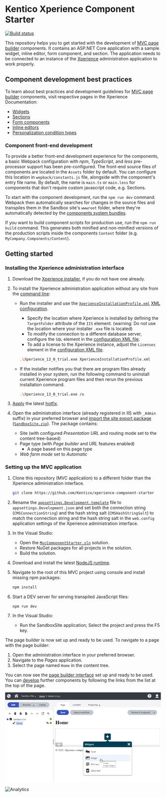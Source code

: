 # Kentico Xperience Component Starter

[![Build status](https://ci.appveyor.com/api/projects/status/st73cvjh2vr7r0ck?svg=true)](https://ci.appveyor.com/project/kentico/ems-mvc-component-starter/branch/master)

This repository helps you to get started with the development of [MVC page builder](https://kentico.com/CMSPages/DocLinkMapper.ashx?version=latest&link=core_pagebuilder_root) components. It contains an ASP.NET Core application with a sample widget, inline editor, form component, and section. The application needs to be connected to an instance of the [Xperience](https://xperience.io/product) administration application to work properly.

## Component development best practices

To learn about best practices and development guidelines for [MVC page builder](https://kentico.com/CMSPages/DocLinkMapper.ashx?version=latest&link=core_pagebuilder_root) components, visit respective pages in the Xperience Documentation:
* [Widgets](https://kentico.com/CMSPages/DocLinkMapper.ashx?version=latest&link=core_pagebuilder_widgets)
* [Sections](https://kentico.com/CMSPages/DocLinkMapper.ashx?version=latest&link=core_pagebuilder_sections)
* [Form components](https://kentico.com/CMSPages/DocLinkMapper.ashx?version=latest&link=formbuilder_components_mvc)
* [Inline editors](https://kentico.com/CMSPages/DocLinkMapper.ashx?version=latest&link=core_pagebuilder_inlineeditors)
* [Personalization condition types](https://kentico.com/CMSPages/DocLinkMapper.ashx?version=latest&link=dev_personalization_conditiontype_mvc)


### Component front-end development

To provide a better front-end development experience for the components, a basic Webpack configuration with *npm*, *TypeScript*, and *less* pre-processor support has been pre-configured. The front-end source files of components are located in the `Assets` folder by default. You can configure this location in `wepback/constants.js` file, alongside with the component's entry file name.  By default, the name is `main.ts` or `main.less` for components that don't require custom javascript code, e.g. Sections.

To start with the component development, run the `npm run dev` command. Webpack then automatically searches for changes in the source files and transpiles them in the Sandbox site's `wwwroot` folder, where they're automatically detected by the [components system bundles](https://kentico.com/CMSPages/DocLinkMapper.ashx?version=latest&link=core_pagebuilder_widgets#DevelopingpagebuilderwidgetsinASP.NETCore-Addingscriptsandstylesforwidgets).

If you want to build component scripts for production use, run the `npm run build` command. This generates both minified and non-minified versions of the production scripts inside the components `Content` folder (e.g. `MyCompany.Components/Content`).

## Getting started

### Installing the Xperience administration interface

1. Download the [Xperience installer](https://xperience.io/get-started/trial), if you do not have one already.
1. To install the Xperience administration application without any site from the [command line](https://kentico.com/CMSPages/DocLinkMapper.ashx?version=latest&link=installation_cmd):
    * Run the installer and use the [`XperienceInstallationProfile.xml`](/XperienceInstallationProfile.xml) [XML configuration](https://kentico.com/CMSPages/DocLinkMapper.ashx?version=latest&link=cmd_install_xml).
        * Specify the location where Xperience is installed by defining the `TargetFolder` attribute of the `IIS` element. (warning: Do not use the location where your installer `.exe` file is located)
        * To modify the connection to a different database server, configure the `SQL` element in the [configuration XML file](https://kentico.com/CMSPages/DocLinkMapper.ashx?version=latest&link=cmd_install_xml).
        * To add a license to the Xperience instance, adjust the `Licenses` element in the [configuration XML file](https://kentico.com/CMSPages/DocLinkMapper.ashx?version=latest&link=cmd_install_xml).
         ```sh
         .\Xperience_13_0_trial.exe XperienceInstallationProfile.xml
         ```

    * If the installer notifies you that there are program files already installed in your system, run the following command to uninstall current Xperience program files and then rerun the previous installation command.

      ```sh
      .\Xperience_13_0_trial.exe /u
      ```

1. [Apply](https://kentico.com/CMSPages/DocLinkMapper.ashx?version=latest&link=upg_hotfix) the latest [hotfix](https://devnet.kentico.com/download/hotfixes).

1. Open the administration interface (already registered in IIS with `_Admin` suffix) in your preferred browser and [import the site export package](https://kentico.com/CMSPages/DocLinkMapper.ashx?version=latest&link=site_objects_importing) ([`SandboxSite.zip`](/SandboxSite.zip)). The package contains:
     * Site (with configured *Presentation URL* and routing mode set to the content tree-based)
     * Page type (with *Page builder* and *URL* features enabled)
         * A page based on this page type
     * *Web farm mode* set to *Automatic*


### Setting up the MVC application
1. Clone this repository (MVC application) to a different folder than the Xperience administration interface.

    ```sh
    git clone https://github.com/Kentico/xperience-component-starter
    ```

1. Rename the [`appsettings.Development.template`](/SandboxSite/appsettings.Development.template) file to `appsettings.Development.json` and set both the connection string (`CMSConnectionString`) and the hash string salt (`CMSHashStringSalt`) to match the connection string and the hash string salt in the `web.config` application settings of the Xperience administration interface.

1. In the Visual Studio:
    * Open the [`MvcComponentStarter.sln`](/MvcComponentStarter.sln) solution.
    * Restore NuGet packages for all projects in the solution.
    * Build the solution.

1. Download and install the latest [NodeJS runtime](https://nodejs.org/en/).

1. Navigate to the root of this MVC project using console and install missing npm packages:
    ```sh
    npm install
    ```
1. Start a DEV server for serving transpiled JavaScript files:
    ```sh
    npm run dev
    ```

1. In the Visual Studio:
    * Run the SandboxSite application; Select the project and press the F5 key.

The page builder is now set up and ready to be used. To navigate to a page with the page builder:
   1. Open the administration interface in your preferred browser.
   1. Navigate to the *Pages* application.
   1. Select the page named `Home` in the content tree.

You can now see the [page builder interface](https://kentico.com/CMSPages/DocLinkMapper.ashx?version=latest&link=widgets_using_mvc) set up and ready to be used. You can [develop](https://kentico.com/CMSPages/DocLinkMapper.ashx?version=latest&link=page_builder_mvc) further components by following the links from the list at the top of the page.

![Starter showcase](/Starter.png)

![Analytics](https://kentico-ga-beacon.azurewebsites.net/api/UA-69014260-4/Kentico/ems-mvc-component-starter?pixel)
